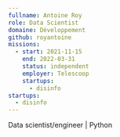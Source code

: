 ```yaml
---
fullname: Antoine Roy
role: Data Scientist
domaine: Développement
github: royantoine
missions:
  - start: 2021-11-15
    end: 2022-03-31
    status: independent
    employer: Telescoop
    startups:
      - disinfo
startups:
  - disinfo
---
```

Data scientist/engineer | Python